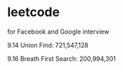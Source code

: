 # leetcode
for Facebook and Google interview

9.14 Union Find: 721,547,128

9.16 Breath First Search: 200,994,301
